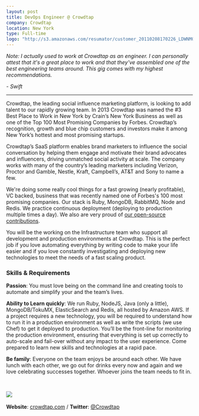 ```yaml
---
layout: post
title: DevOps Engineer @ Crowdtap
company: Crowdtap
location: New York
type: Full-time
logo: "http://s3.amazonaws.com/resumator/customer_20110208170226_LDWNM0CR2TMTU5YN/logos/20121126152737_crowdtap-resumator.png"
---
```


*Note: I actually used to work at Crowdtap as an engineer.  I can personally
attest that it's a great place to work and that they've assembled one of the best
engineering teams around.  This gig comes with my highest recommendations.*

*\- Swift*

---


Crowdtap, the leading social influence marketing platform, is looking to add
talent to our rapidly growing team. In 2013 Crowdtap was named the #3 Best
Place to Work in New York by Crain’s New York Business as well as one of the
Top 100 Most Promising Companies by Forbes. Crowdtap’s recognition, growth and
blue chip customers and investors make it among New York’s hottest and most
promising startups.

Crowdtap’s SaaS platform enables brand marketers to influence the social
conversation by helping them engage and motivate their brand advocates and
influencers, driving unmatched social activity at scale. The company works
with many of the country’s leading marketers including Verizon, Proctor and
Gamble, Nestle, Kraft, Campbell’s, AT&T and Sony to name a few.

We're doing some really cool things for a fast growing (nearly profitable), VC
backed, business that was recently named one of Forbes's 100 most promising
companies. Our stack is Ruby, MongoDB, RabbitMQ, Node and Redis. We practice
continuous deployment (deploying to production multiple times a day). We also
are very proud of [our open-source contributions](http://crowdtap.github.io/).

You will be the working on the Infrastructure team who support all development
and production environments at Crowdtap. This is the perfect job if you love
automating everything by writing code to make your life easier and if you love
constantly investigating and deploying new technologies to meet the needs of a
fast scaling product.

### Skills & Requirements

**Passion**: You must love being on the command line and creating tools to
automate and simplify your and the team’s lives.

**Ability to Learn quickly**: We run Ruby, NodeJS, Java (only a little),
MongoDB/TokuMX, ElasticSearch and Redis, all hosted by Amazon AWS. If a
project requires a new technology, you will be required to understand how to
run it in a production environment as well as write the scripts (we use Chef)
to get it deployed to production. You’ll be the front-line for monitoring the
production environment, ensuring that everything is set up correctly to
auto-scale and fail-over without any impact to the user experience. Come
prepared to learn new skills and technologies at a rapid pace.

**Be family**: Everyone on the team enjoys be around each other. We have lunch
with each other, we go out for drinks every now and again and we love
celebrating successes together. Whoever joins the team needs to fit in.

<br />
<p class="center">
  <img src="{{ page.logo }}" /><br />
  <br />
  <strong>Website</strong>: <a href="http://crowdtap.com/">crowdtap.com</a> / <strong>Twitter</strong>: <a href="https://twitter.com/crowdtap">@Crowdtap</a>
</p>
